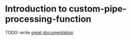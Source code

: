 # Introduction to custom-pipe-processing-function

TODO: write [great documentation](http://jacobian.org/writing/what-to-write/)
